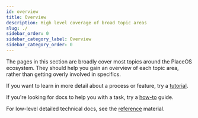 ```yaml
---
id: overview
title: Overview
description: High level coverage of broad topic areas
slug: ./
sidebar_order: 0
sidebar_category_label: Overview
sidebar_category_order: 0
---
```


The pages in this section are broadly cover most topics around the PlaceOS ecosystem.
They should help you gain an overview of each topic area, rather than getting overly involved in specifics. 

If you want to learn in more detail about a process or feature, try a [tutorial](../tutorial/).

If you're looking for docs to help you with a task, try a [how-to](../how-to/) guide.

For low-level detailed technical docs, see the [reference](../reference/) material.
